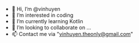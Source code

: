- 👋 Hi, I’m @vinhuyen
- 👀 I’m interested in coding
- 🌱 I’m currently learning Kotlin
- 💞️ I’m looking to collaborate on ...
- 📫 Contact me via "vinhuyen.theonly@gmail.com"

<!---
vinhuyen/vinhuyen is a ✨ special ✨ repository because its `README.md` (this file) appears on your GitHub profile.
You can click the Preview link to take a look at your changes.
--->
